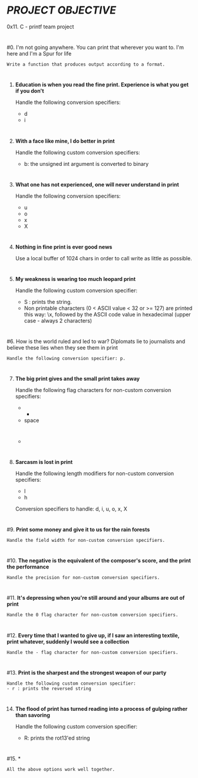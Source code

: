# ***PROJECT OBJECTIVE***
0x11. C - printf team project
#
#0. I'm not going anywhere. You can print that wherever you want to. I'm here and I'm a Spur for life


	Write a function that produces output according to a format.
#
1. **Education is when you read the fine print. Experience is what you get if you don't**                                                                          


	Handle the following conversion specifiers:
	- d
	- i
#
2. **With a face like mine, I do better in print**


	Handle the following custom conversion specifiers:
	- b: the unsigned int argument is converted to binary
#
3. **What one has not experienced, one will never understand in print**


	Handle the following conversion specifiers:
	- u
	- o
	- x
	- X
#
4. **Nothing in fine print is ever good news**


	Use a local buffer of 1024 chars in order to call write as little as possible.
#
5. **My weakness is wearing too much leopard print**


	Handle the following custom conversion specifier:
	- S : prints the string.
	- Non printable characters (0 < ASCII value < 32 or >= 127) are printed this way: \x, followed by the ASCII code value in hexadecimal (upper case - always 2 characters)
#
#6. How is the world ruled and led to war? Diplomats lie to journalists and believe these lies when they see them in print


	Handle the following conversion specifier: p.
#
7. **The big print gives and the small print takes away**


	Handle the following flag characters for non-custom conversion specifiers:
	- +
	- space
	- #

#
8. **Sarcasm is lost in print**


	Handle the following length modifiers for non-custom conversion specifiers:
	- l
	- h

	Conversion specifiers to handle: d, i, u, o, x, X
#
#9. **Print some money and give it to us for the rain forests**


	Handle the field width for non-custom conversion specifiers.
#
#10. **The negative is the equivalent of the composer's score, and the print the performance**


	Handle the precision for non-custom conversion specifiers.
#
#11. **It's depressing when you're still around and your albums are out of print**


	Handle the 0 flag character for non-custom conversion specifiers.
#
#12. **Every time that I wanted to give up, if I saw an interesting textile, print whatever, suddenly I would see a collection**


	Handle the - flag character for non-custom conversion specifiers.
#
#13. **Print is the sharpest and the strongest weapon of our party**


	Handle the following custom conversion specifier:
	- r : prints the reversed string
#
14. **The flood of print has turned reading into a process of gulping rather than savoring**


	Handle the following custom conversion specifier:
	- R: prints the rot13'ed string
#
#15. *


	All the above options work well together.
#
